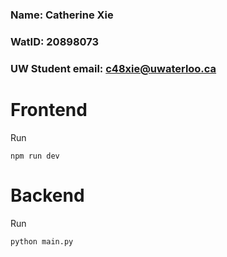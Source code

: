 ### Name: Catherine Xie
### WatID: 20898073
### UW Student email: c48xie@uwaterloo.ca


# Frontend
Run 
```
npm run dev
```

# Backend
Run 
```
python main.py
```


